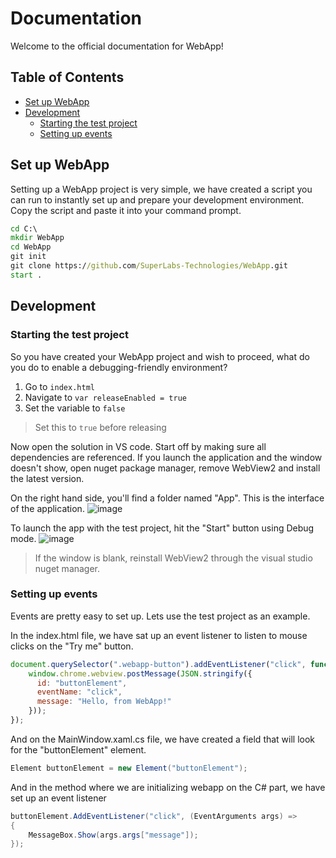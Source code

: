 # Documentation
Welcome to the official documentation for WebApp!

## Table of Contents
* [Set up WebApp](#set-up-webapp)
* [Development](#development)
  * [Starting the test project](#starting-the-test-project)
  * [Setting up events](#setting-up-events)

## Set up WebApp
Setting up a WebApp project is very simple, we have created a script you can run to instantly set up and prepare your development environment.
Copy the script and paste it into your command prompt.
```bat
cd C:\
mkdir WebApp
cd WebApp
git init
git clone https://github.com/SuperLabs-Technologies/WebApp.git
start .
```

## Development

### Starting the test project
So you have created your WebApp project and wish to proceed, what do you do to enable a debugging-friendly environment?

1. Go to `index.html`
2. Navigate to `var releaseEnabled = true`
3. Set the variable to `false`

> Set this to `true` before releasing

Now open the solution in VS code. Start off by making sure all dependencies are referenced. If you launch the application and the window doesn't show, open nuget package manager, remove WebView2 and install the latest version.

On the right hand side, you'll find a folder named "App". This is the interface of the application.
![image](https://user-images.githubusercontent.com/57600814/207610990-d1605749-f073-4f39-81bc-e0fa601f0239.png)

To launch the app with the test project, hit the "Start" button using Debug mode.
![image](https://user-images.githubusercontent.com/57600814/207612876-9812fdc9-4ab2-4497-bc91-b66716010502.png)

> If the window is blank, reinstall WebView2 through the visual studio nuget manager.

### Setting up events
Events are pretty easy to set up. Lets use the test project as an example.

In the index.html file, we have sat up an event listener to listen to mouse clicks on the "Try me" button.
```js
document.querySelector(".webapp-button").addEventListener("click", function() {
    window.chrome.webview.postMessage(JSON.stringify({
      id: "buttonElement",
      eventName: "click",
      message: "Hello, from WebApp!"
    }));
});
```

And on the MainWindow.xaml.cs file, we have created a field that will look for the "buttonElement" element.
```cs
Element buttonElement = new Element("buttonElement");
```

And in the method where we are initializing webapp on the C# part, we have set up an event listener
```cs
buttonElement.AddEventListener("click", (EventArguments args) =>
{
    MessageBox.Show(args.args["message"]);
});
```
